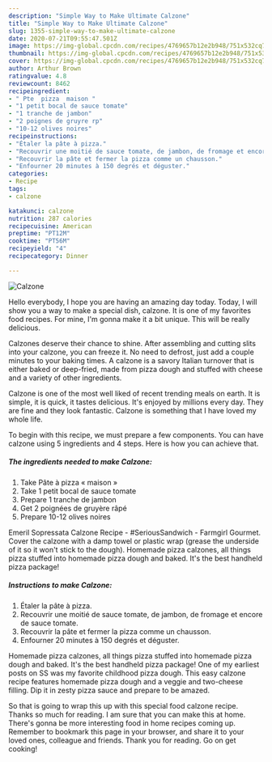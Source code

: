 ```yaml
---
description: "Simple Way to Make Ultimate Calzone"
title: "Simple Way to Make Ultimate Calzone"
slug: 1355-simple-way-to-make-ultimate-calzone
date: 2020-07-21T09:55:47.501Z
image: https://img-global.cpcdn.com/recipes/4769657b12e2b948/751x532cq70/calzone-photo-principale-de-la-recette.jpg
thumbnail: https://img-global.cpcdn.com/recipes/4769657b12e2b948/751x532cq70/calzone-photo-principale-de-la-recette.jpg
cover: https://img-global.cpcdn.com/recipes/4769657b12e2b948/751x532cq70/calzone-photo-principale-de-la-recette.jpg
author: Arthur Brown
ratingvalue: 4.8
reviewcount: 8462
recipeingredient:
- " Pte  pizza  maison "
- "1 petit bocal de sauce tomate"
- "1 tranche de jambon"
- "2 poignes de gruyre rp"
- "10-12 olives noires"
recipeinstructions:
- "Étaler la pâte à pizza."
- "Recouvrir une moitié de sauce tomate, de jambon, de fromage et encore de sauce tomate."
- "Recouvrir la pâte et fermer la pizza comme un chausson."
- "Enfourner 20 minutes à 150 degrés et déguster."
categories:
- Recipe
tags:
- calzone

katakunci: calzone 
nutrition: 287 calories
recipecuisine: American
preptime: "PT12M"
cooktime: "PT56M"
recipeyield: "4"
recipecategory: Dinner

---
```



![Calzone](https://img-global.cpcdn.com/recipes/4769657b12e2b948/751x532cq70/calzone-photo-principale-de-la-recette.jpg)

Hello everybody, I hope you are having an amazing day today. Today, I will show you a way to make a special dish, calzone. It is one of my favorites food recipes. For mine, I'm gonna make it a bit unique. This will be really delicious.

Calzones deserve their chance to shine. After assembling and cutting slits into your calzone, you can freeze it. No need to defrost, just add a couple minutes to your baking times. A calzone is a savory Italian turnover that is either baked or deep-fried, made from pizza dough and stuffed with cheese and a variety of other ingredients.

Calzone is one of the most well liked of recent trending meals on earth. It is simple, it is quick, it tastes delicious. It's enjoyed by millions every day. They are fine and they look fantastic. Calzone is something that I have loved my whole life.


To begin with this recipe, we must prepare a few components. You can have calzone using 5 ingredients and 4 steps. Here is how you can achieve that.

<!--inarticleads1-->

##### The ingredients needed to make Calzone:

1. Take  Pâte à pizza « maison »
1. Take 1 petit bocal de sauce tomate
1. Prepare 1 tranche de jambon
1. Get 2 poignées de gruyère râpé
1. Prepare 10-12 olives noires


Emeril Sopressata Calzone Recipe - #SeriousSandwich - Farmgirl Gourmet. Cover the calzone with a damp towel or plastic wrap (grease the underside of it so it won&#39;t stick to the dough). Homemade pizza calzones, all things pizza stuffed into homemade pizza dough and baked. It&#39;s the best handheld pizza package! 

<!--inarticleads2-->

##### Instructions to make Calzone:

1. Étaler la pâte à pizza.
1. Recouvrir une moitié de sauce tomate, de jambon, de fromage et encore de sauce tomate.
1. Recouvrir la pâte et fermer la pizza comme un chausson.
1. Enfourner 20 minutes à 150 degrés et déguster.


Homemade pizza calzones, all things pizza stuffed into homemade pizza dough and baked. It&#39;s the best handheld pizza package! One of my earliest posts on SS was my favorite childhood pizza dough. This easy calzone recipe features homemade pizza dough and a veggie and two-cheese filling. Dip it in zesty pizza sauce and prepare to be amazed. 

So that is going to wrap this up with this special food calzone recipe. Thanks so much for reading. I am sure that you can make this at home. There's gonna be more interesting food in home recipes coming up. Remember to bookmark this page in your browser, and share it to your loved ones, colleague and friends. Thank you for reading. Go on get cooking!

